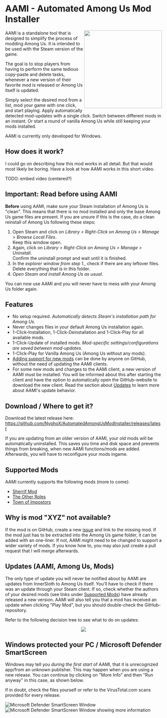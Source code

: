 # AAMI - Automated Among Us Mod Installer

<img align="right" width="250" height="250" src="https://raw.githubusercontent.com/NyphoX/AutomatedAmongUsModInstaller/master/AmongUs_ModInstaller/aami.ico"> AAMI is a standalone tool that is designed to simplify the process of modding Among Us. It is intended to be used with the Steam version of the game.

The goal is to stop players from having to perform  the same tedious copy-paste and delete tasks, whenever a new version of their favorite mod is released or Among Us itself is updated.

Simply select the desired mod from a list, mod your game with one click, and start playing. Apply automatically detected mod-updates with a single click. Switch between different mods in an instant. Or start a round of vanilla Among Us while still keeping your mods installed.

AAMI is currently only developed for Windows.

## How does it work?

I could go on describing how this mod works in all detail. But that would most likely be boring. Have a look at how AAMI works in this short video.

TODO: embed video (centered?)

## Important: Read before using AAMI

__Before__ using AAMI, make sure your Steam installation of Among Us is "clean". This means that there is no mod installed and only the base Among Us game files are present. If you are unsure if this is the case, do a clean reinstall of Among Us following these steps:
 1. Open Steam and click on _Library > Right-Click on Among Us > Manage > Browse Local Files_.\
 Keep this window open.
 3. Again, click on _Library > Right-Click on Among Us > Manage > Uninstall_.\
 Confirm the uninstall prompt and wait until it is finished.
 5. In the _explorer window from step 1._, check if there are any leftover files.\
 Delete everything that is in this folder.
 7. _Open Steam and install Among Us as usual_.

You can now use AAMI and you will never have to mess with your Among Us folder again.

## Features

 - No setup required. _Automatically detects Steam's installation path for Among Us._
 - Never changes files in your default Among Us installation again.
 - 1-Click-Installation, 1-Click-Deinstallation and 1-Click-Play for all available mods.
 - 1-Click-Update of installed mods. _Mod-specific settings/configurations are saved between mod-updates._
 - 1-Click-Play for Vanilla Among Us (Among Us without any mods).
 - [Adding support for new mods](#why-is-mod-xyz-not-available) can be done by anyone on GitHub, without the need of updating the AAMI clients.
 - For some new mods and changes to the AAMI client, a new version of AAMI must be installed. You will be informed about this after starting the client and have the option to automatically open the GitHub-website to download the new client. Read the section about [Updates](#updates-aami-among-us-mods) to learn more about AAMI's update behavior.

## Download / Where to get it?

Download the latest release here: https://github.com/NyphoX/AutomatedAmongUsModInstaller/releases/latest

If you are updating from an older version of AAMI, your old mods will be automatically uninstalled. This saves you time and disk space and prevents things from breaking, when new AAMI functions/mods are added. Afterwards, you will have to reconfigure your mods ingame.

## Supported Mods

AAMI currently supports the following mods (more to come):
- [Sherrif Mod](https://github.com/Woodi-dev/Among-Us-Sheriff-Mod)
- [The Other Roles](https://github.com/Eisbison/TheOtherRoles)
- [Town of Impostors](https://github.com/AJMix/TownOfImpostors)

## Why is mod "XYZ" not available?

If the mod is on GitHub, create a new [issue](https://github.com/NyphoX/AutomatedAmongUsModInstaller/issues) and link to the missing mod. If the mod just has to be extracted into the Among Us game folder, it can be added with an one-liner. If not, AAMI might need to be changed to support a wider variety of mods. If you know how to, you may also just create a pull request that I will merge afterwards.

## Updates (AAMI, Among Us, Mods)

The only type of update you will never be notified about by AAMI are updates from InnerSloth to Among Us itself. You'll have to check if there was an update through your Steam client. If so, check whether the authors of your desired mods (see links under [Supported Mods](#supported-mods)) have already released a new version. AAMI will also tell you that a mod has received an update when clicking "Play Mod", but you should double-check the GitHub-repository.

Refer to the following decision tree to see what to do on updates:

<p align="center"><img src="https://user-images.githubusercontent.com/17164873/116947770-e2269180-ac7d-11eb-8032-78a45b2ef795.png"></p>

## Windows protected your PC / Microsoft Defender SmartScreen

Windows may tell you _during the first start_ of AAMI, that it is unrecognized app/from an unknown publisher. This may happen when you are using a new release. You can continue by clicking on "More Info" and then "Run anyway" in this case, as shown below.

If in doubt, check the files yourself or refer to the VirusTotal.com scans provided for every release.

![Microsoft Defender SmartScreen Window](https://user-images.githubusercontent.com/17164873/116812589-be652d80-ab4f-11eb-8ad6-afb2ad1e9576.jpg) ![Microsoft Defender SmartScreen Window showing more information](https://user-images.githubusercontent.com/17164873/116812590-befdc400-ab4f-11eb-83ff-ce9fd8cb9e57.jpg)

